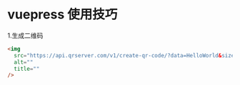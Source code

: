 # vuepress 使用技巧
1.生成二维码
```html
<img
  src="https://api.qrserver.com/v1/create-qr-code/?data=HelloWorld&size=100x100"
  alt=""
  title=""
/>
```
